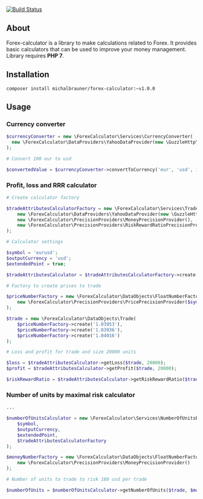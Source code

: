 [![Build Status](https://img.shields.io/shippable/5845d4e6307b1f0f004fb54d/master.svg)](https://app.shippable.com/projects/5845d4e6307b1f0f004fb54d/status/dashboard)

## About

Forex-calculator is a library to make calculations related to Forex. It provides basic calculators that can be used to improve your money management. Library requires **PHP 7**.

## Installation
```
composer install michalbrauner/forex-calculator:~v1.0.0
```

## Usage

### Currency converter

```php
$currencyConverter = new \ForexCalculator\Services\CurrencyConverter(
  new \ForexCalculator\DataProviders\YahooDataProvider(new \GuzzleHttp\Client())
);

# Convert 100 eur to usd

$convertedValue = $currencyConverter->convertToCurrency('eur', 'usd', 100);
```

### Profit, loss and RRR calculator

```php
# Create calculator factory

$tradeAttributesCalculatorFactory = new \ForexCalculator\Services\TradeAttributesByTradeSizeCalculatorFactory(
    new \ForexCalculator\DataProviders\YahooDataProvider(new \GuzzleHttp\Client()),
    new \ForexCalculator\PrecisionProviders\MoneyPrecisionProvider(),
    new \ForexCalculator\PrecisionProviders\RiskRewardRatioPrecisionProvider()
);

# Calculator settings

$symbol = 'eurusd';
$outputCurrency = 'usd';
$extendedPoint = true;

$tradeAttributesCalculator = $tradeAttributesCalculatorFactory->create('eurusd', 'usd', $extendedPoint);

# Factory to create prices to trade

$priceNumberFactory = new \ForexCalculator\DataObjects\FloatNumberFactory(
    new \ForexCalculator\PrecisionProviders\PricePrecisionProvider($symbol, $extendedPoint)
);

$trade = new \ForexCalculator\DataObjects\Trade(
    $priceNumberFactory->create('1.03953'),
    $priceNumberFactory->create('1.03936'),
    $priceNumberFactory->create('1.04016')
);

# Loss and profit for trade and size 20000 units

$loss = $tradeAttributesCalculator->getLoss($trade, 20000);
$profit = $tradeAttributesCalculator->getProfit($trade, 20000);

$riskRewardRatio = $tradeAttributesCalculator->getRiskRewardRatio($trade);
```

### Number of units by maximal risk calculator

```php
...

$numberOfUnitsCalculator = new \ForexCalculator\Services\NumberOfUnitsByMaximalLossCalculator(
    $symbol,
    $outputCurrency,
    $extendedPoint,
    $tradeAttributesCalculatorFactory
);

$moneyNumberFactory = new \ForexCalculator\DataObjects\FloatNumberFactory(
    new \ForexCalculator\PrecisionProviders\MoneyPrecisionProvider()
);

# Number of units to trade to risk 180 usd per trade

$numberOfUnits = $numberOfUnitsCalculator->getNumberOfUnits($trade, $moneyNumberFactory->create('180'));
```
